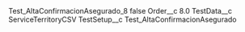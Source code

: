 <?xml version="1.0" encoding="UTF-8"?>
<CustomMetadata xmlns="http://soap.sforce.com/2006/04/metadata" xmlns:xsi="http://www.w3.org/2001/XMLSchema-instance" xmlns:xsd="http://www.w3.org/2001/XMLSchema">
    <label>Test_AltaConfirmacionAsegurado_8</label>
    <protected>false</protected>
    <values>
        <field>Order__c</field>
        <value xsi:type="xsd:double">8.0</value>
    </values>
    <values>
        <field>TestData__c</field>
        <value xsi:type="xsd:string">ServiceTerritoryCSV</value>
    </values>
    <values>
        <field>TestSetup__c</field>
        <value xsi:type="xsd:string">Test_AltaConfirmacionAsegurado</value>
    </values>
</CustomMetadata>
